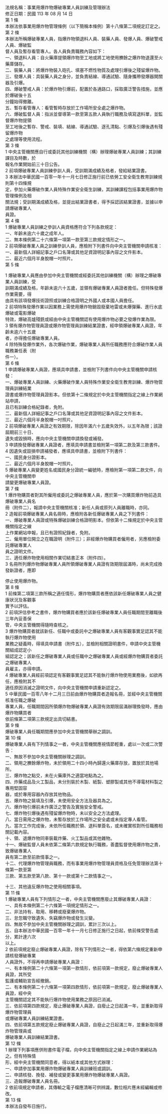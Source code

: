 法規名稱：事業用爆炸物爆破專業人員訓練及管理辦法  
修正日期：民國 113 年 08 月 14 日  
第 1 條  
本辦法依事業用爆炸物管理條例（以下簡稱本條例）第十八條第二項規定訂定之。  
第 2 條  
本辦法所稱爆破專業人員，指爆炸物領退料人員、裝藥人員、發爆人員、爆破警戒人員、爆破監  
督人員及暫存看管專人。各人員負責職務內容如下：  
一、領退料人員：自火藥庫提領爆炸物至工地或將工地使用賸餘之爆炸物退還至火藥庫儲存。  
二、裝藥人員：將爆炸物裝入砲孔、填塞不燃性物質及處理引爆後之殘留爆炸物。  
三、發爆人員：具裝藥人員之身分，並負責結線、導通試驗、隨身攜帶發爆器開關器及引爆。  
四、爆破警戒人員：於爆炸物引爆前，配置於各通路口，採取廣泛警告措施，並應於爆破後十五  
分鐘始得撤離。  
五、暫存看管專人：看管暫時存放於工作場所安全處之爆炸物。  
六、爆破監督人員：指派並督導第一款至第五款人員執行職務及填寫退料單，並監督爆炸物提領  
至工地後之暫存、警戒、裝填、結線、導通試驗、逐孔清點、引爆及引爆後遇有殘留爆炸物  
之處理等使用流程。  
第 3 條  
1 中央主管機關應自行或委託其他訓練機關（構）辦理爆破專業人員訓練；其訓練課目及時數，於  
報名作業開始前三十日公告。  
2 前項爆破專業人員訓練參訓人員，受訓期滿成績及格者，發給結業證書。  
3 本辦法中華民國一百零一年十一月七日修正施行前已依勞工安全衛生教育訓練規則第十四條規  
定，參加火藥爆破作業人員特殊作業安全衛生訓練，其訓練課程包括事業用爆炸物管理條例及相  
關法規；受訓期滿成績及格，並提出結業證書者，得予採認該結業證書，並據以申請爆破專業人  
員證。  
第 4 條  
1 爆破專業人員訓練之參訓人員資格應符合下列各款規定：  
一、年齡未逾六十歲之成年人。  
二、無本條例第二十六條第一項第一款至第三款規定情形之一。  
2 前項爆破專業人員之訓練參訓人員，應檢附下列書件向中央主管機關申請核准：  
一、最新個人詳細記事之戶口名簿或其他足資證明記事內容之文件影本。  
二、最近六個月半身脫帽一吋照片。  
第 5 條  


1 爆破專業人員應由參加中央主管機關或經委託其他訓練機關（構）辦理之爆破專業人員訓練，受  
訓期滿成績及格，年齡未逾六十五歲，並領有爆破專業人員證者擔任。但特殊發爆作業需要，得  
由具有該項發爆技術證照或訓練合格證明之外國人或本國人員擔任。  
2 前項特殊發爆作業以因業務上需使用爆炸物銷毀廢棄地雷或未爆彈藥、進行水底爆破或電影爆破  
特效，爆破高爐殘銑或經由中央主管機關認有使用爆炸物必要之發爆作業為限。  
3 領有爆炸物管理員證或爆炸物管理員訓練結業證書，經申領爆破專業人員證，年齡未逾六十五歲  
者，亦得擔任爆破專業人員。  
4 除特殊發爆作業外，各次爆破作業，爆破專業人員所任職務應符合爆破作業人員職務兼任表（附  
件一）。  
第 6 條  
1 申請爆破專業人員證，應填具申請書，並檢附下列書件向中央主管機關申請核發：  
一、爆破專業人員訓練、火藥爆破作業人員特殊作業安全衛生教育訓練、爆炸物管理員訓練結業  
證書或爆炸物管理員證影本。但依第十二條規定於中央主管機關指定之線上作業網站申請，  
且已有訓練合格紀錄者，免附。  
二、最新個人詳細記事之戶口名簿或其他足資證明記事內容之文件影本。  
三、最近六個月半身脫帽一吋照片。  
2 前項爆破專業人員證之有效期限，除因年滿六十五歲失效外，以五年為限；該證屆期前三十日、  
遺失或毀損時，應向中央主管機關申請換發或補發。  
3 申請換發爆破專業人員證者，應填具申請書並檢附第一項第二款及第三款書件。  
4 因遺失或毀損申請補發者，應填具申請書，並檢附下列書件：  
一、國民身分證影本。  
二、最近六個月半身脫帽一吋照片。  
5 爆破專業人員變更姓名或國民身分證統一編號時，應檢附第一項第二款文件，向中央主管機關申  
請變更爆破專業人員證。  
第 7 條  
1 爆炸物購買者對其所僱用或委託之爆破專業人員，應於第一次購買爆炸物前造具爆破專業人員名  
冊（附件二），報請中央主管機關核准；新任人員或原列人員離職時，亦同。  
2 造報前項爆破專業人員名冊時，應檢附各新任爆破專業人員之下列書件：  
一、爆破專業人員證或特殊爆破訓練合格證明影本。但依第十二條規定於中央主管機關指定之線  
上作業網站申報，且已有證照紀錄者，免附。  
二、僱用單位開立之在職證明（附件三）；非經爆炸物購買者僱用者，另應檢附委託爆破專業人  
員之證明文件。  
三、適任爆炸物使用相關作業切結書正本（附件四）。  
3 名冊所列爆炸物爆破專業人員所領爆破專業人員證有效期限屆滿時，尚未完成換發新證者，應即  


停止使用爆炸物。  
第 8 條  
1 前條第二項第三款所稱之適任情形，爆炸物購買者應依該新任爆破專業人員之健康狀況及客觀事  
實予以評估。  
2 前項評估參考之書件，爆炸物購買者應於該新任爆破專業人員任職期間至離職後三年內妥善保  
管，中央主管機關得隨時查核之。  
3 爆炸物購買者就該新任、任職中或委託中之爆破專業人員有客觀事實足認其不能執行爆炸物使用  
業務之疑義時，得填具申請書（附件五），並檢附相關證明書件，申請中央主管機關組成認定小  
組認定之；該新任之爆破專業人員或任職中之爆破專業人員或經爆炸物購買者委託之爆破專業人  
員雇主，亦得申請。  
4 爆破專業人員經前項認定有客觀事實足認其不能執行爆炸物使用業務後，如欲再任，應檢附其不  
適任原因消滅之證明文件，向中央主管機關申請重新認定之。  
5 中華民國一百零八年十二月三日前由爆炸物購買者造報名冊，並經中央主管機關核准任職之爆破  
專業人員，任職期間因所領爆炸物爆破專業人員證有效期限屆滿辦理換發時，應由爆炸物購買者  
依前條第二項第三款規定出具切結書。  
第 9 條  
爆破專業人員任職期間應參加中央主管機關舉辦之調訓。  
第 10 條  
爆破專業人員有下列情事之一者，中央主管機關應視情節輕重，處以一次或二次警告：  
一、無故不參加中央主管機關辦理之調訓。  
二、領用之賸餘爆炸物，未於領用二十四小時內歸還火藥庫存放，置放於其他場所。  
三、爆炸物之點交，未在火藥庫外之適當地點為之。  
四、炸藥成品及火工製品，未分別裝於木製、紙製、塑膠製或其他不導電材料製之專用堅固容  
器，或於專用容器內存放其他物品。  
五、爆炸物之裝填及引爆，未使用安全方法及器具為之。  
六、爆炸物引爆前未作廣泛之警告及實施安全警戒。  
七、爆炸物引爆後遇有殘留爆炸物時，未以安全之方法處理。  
八、當日需用之爆炸物，未暫存放於工作場所之安全處或未指定專人看管。  
九、當次工作完成後，未依所任職務於領、退料單簽名，或未確實核對所任職務相關記載內容。  
十、領、退爆炸物同車裝載炸藥、火工製品或其他雜物。  
十一、爆破監督人員未依第二條第六款規定執行職務，善盡監督使用爆炸物之責，致爆破專業人  
員有第二款至前款情事之一。  
十二、代理爆炸物管理員職務，而有事業用爆炸物管理員資格及任免管理辦法第十條第一款至第  
三款、第五款至第八款、第十一款或第十二款情事之一。  


十三、其他違反爆炸物之使用相關事項。  
第 11 條  
1 爆破專業人員有下列情形之一者，中央主管機關應廢止其爆破專業人員證：  
一、具有本條例第二十六條第一項規定情形之一。  
二、非法持有、取用、移轉或廢棄爆炸物。  
三、怠忽職守致遺失、失竊爆炸物或發生災變。  
四、無故不參加中央主管機關辦理之調訓，累計三次以上。  
五、自本辦法中華民國一百零一年十一月七日修正施行之日起，依前條受警告處分，累計達六次  
以上。  
2 依前項規定廢止爆破專業人員證，除有下列情形之一者，得依第六條規定重新申請核發爆破專業  
人員證外，不得再申請爆破專業人員證：  
一、有本條例第二十六條第一項第一款情形，依前項第一款規定，廢止爆破專業人員證，其所受  
監護或輔助宣告經撤銷。  
二、有本條例第二十六條第一項第四款情形，依前項第一款規定，廢止爆破專業人員證，經中央  
主管機關認定其不能執行爆炸物使用業務之原因已消滅。  
三、依前項第四款規定，廢止爆破專業人員證，自廢止之日起滿一年，並重新取得爆炸物管理員  
或爆破專業人員訓練結業證書。  
四、依前項第五款規定廢止爆破專業人員證，自廢止之日起滿三年，並重新取得爆炸物管理員或  
爆破專業人員訓練結業證書。  
第 12 條  
1 辦理下列事項應併附書件電子檔，向中央主管機關指定之線上申請作業網站為之。但有特殊情  
形，經中央主管機關同意者，得以紙本或其他方式辦理：  
一、申請參加事業用爆炸物爆破專業人員訓練班或調訓。  
二、申請核發、換發、補發或變更事業用爆炸物爆破專業人員證。  
三、造報爆破專業人員名冊。  
2 依前項規定申請者，其傳輸之電子檔應清晰可供辨識，數位相片應未經編輯或修改。  
第 13 條  
本辦法自發布日施行。  


